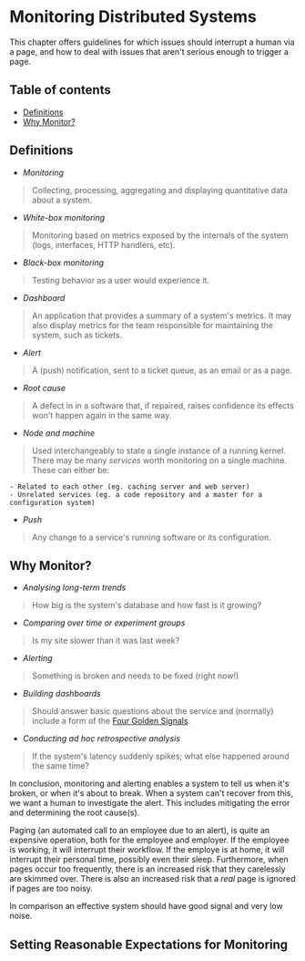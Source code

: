 # Monitoring Distributed Systems

This chapter offers guidelines for which issues should interrupt a human via a page,
and how to deal with issues that aren't serious enough to trigger a page.

## Table of contents
- [Definitions](#definitions)
- [Why Monitor?](#why-monitor?)
## Definitions

- *Monitoring*
> Collecting, processing, aggregating and displaying quantitative data about a system.
- *White-box monitoring*
> Monitoring based on metrics exposed by the internals of the system (logs, interfaces, HTTP handlers, etc).
- *Black-box monitoring*
> Testing behavior as a user would experience it.
- *Dashboard*
> An application that provides a summary of a system's metrics. It may also display metrics for the team responsible for maintaining the system, such as tickets.
- *Alert*
> A (push) notification, sent to a ticket queue, as an email or as a page. 
- *Root cause*
> A defect in in a software that, if repaired, raises confidence its effects won't happen again in the same way.
- *Node and machine*

> Used interchangeably to state a single instance of a running kernel. There may be many *services* worth monitoring on a single machine. These can either be:
    
    - Related to each other (eg. caching server and web server)
    - Unrelated services (eg. a code repository and a master for a configuration system)
- *Push*

> Any change to a service's running software or its configuration.

## Why Monitor?

- *Analysing long-term trends*
> How big is the system's database and how fast is it growing?

- *Comparing over time or experiment groups*
> Is my site slower than it was last week?

- *Alerting*
> Something is broken and needs to be fixed (right now!)

- *Building dashboards*
> Should answer basic questions about the service and (normally) include a form of the 
[Four Golden Signals](#four-golden-signals).

- *Conducting ad hoc retrospective analysis*
> If the system's latency suddenly spikes; what else happened around the same time?

In conclusion, monitoring and alerting enables a system to tell us when it's broken, or when it's about to break. When a system can't recover from this, we want a human to investigate the alert. This includes mitigating the error and determining the root cause(s).

Paging (an automated call to an employee due to an alert), is quite an expensive operation, both for the employee and employer. If the employee is working, it will interrupt their workflow. If the employe is at home, it will interrupt their personal time, possibly even their sleep. Furthermore, when pages occur too frequently, there is an increased risk that they carelessly are skimmed over. There is also an increased risk that a *real* page is ignored if pages are too noisy.

In comparison an effective system should have good signal and very low noise. 

## Setting Reasonable Expectations for Monitoring